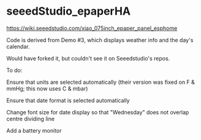 # seeedStudio_epaperHA

https://wiki.seeedstudio.com/xiao_075inch_epaper_panel_esphome

Code is derived from Demo #3, which displays weather info and the day's calendar.

Would have forked it, but couldn't see it on Seeedstudio's repos.



To do:

Ensure that units are selected automatically (their version was fixed on F & mmHg; this now uses C & mbar)

Ensure that date format is selected automatically 

Change font size for date display so that "Wednesday" does not overlap centre dividing line

Add a battery monitor